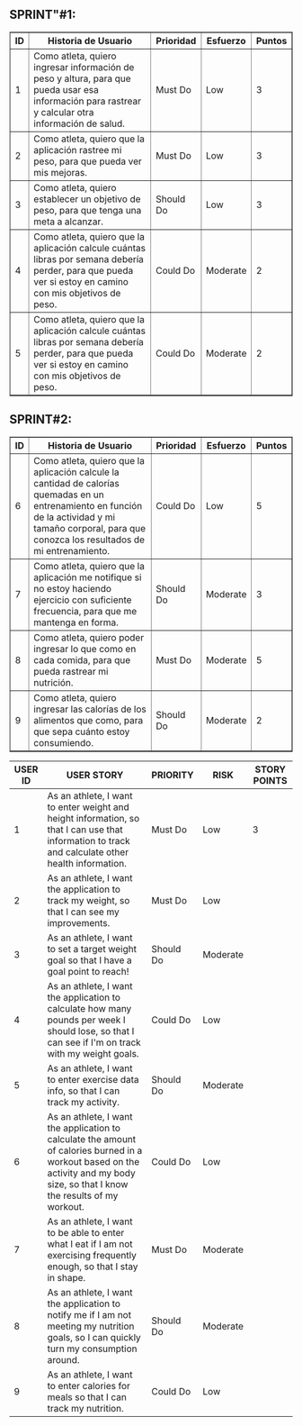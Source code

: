 ## SPRINT"#1:

<table border="1">
    <tr>
        <th>ID</th>
        <th>Historia de Usuario</th>
        <th>Prioridad</th>
        <th>Esfuerzo</th>
        <th>Puntos</th>
    </tr>
    <tr>
        <td>1</td>
        <td>Como atleta, quiero ingresar información de peso y altura, para que pueda usar esa información para rastrear y calcular otra información de salud.</td>
        <td>Must Do</td>
        <td>Low</td>
        <td>3</td>
    </tr>
    <tr>
        <td>2</td>
        <td>Como atleta, quiero que la aplicación rastree mi peso, para que pueda ver mis mejoras.</td>
        <td>Must Do</td>
        <td>Low</td>
        <td>3</td>
    </tr>
    <tr>
        <td>3</td>
        <td>Como atleta, quiero establecer un objetivo de peso, para que tenga una meta a alcanzar.</td>
        <td>Should Do</td>
        <td>Low</td>
        <td>3</td>
    </tr>
    <tr>
        <td>4</td>
        <td>Como atleta, quiero que la aplicación calcule cuántas libras por semana debería perder, para que pueda ver si estoy en camino con mis objetivos de peso.</td>
        <td>Could Do</td>
        <td>Moderate</td>
        <td>2</td>
    </tr>
    <tr>
        <td>5</td>
        <td>Como atleta, quiero que la aplicación calcule cuántas libras por semana debería perder, para que pueda ver si estoy en camino con mis objetivos de peso.</td>
        <td>Could Do</td>
        <td>Moderate</td>
        <td>2</td>
    </tr>
</table>



## SPRINT#2:
<table border="1">
    <tr>
        <th>ID</th>
        <th>Historia de Usuario</th>
        <th>Prioridad</th>
        <th>Esfuerzo</th>
        <th>Puntos</th>
    </tr>
    <tr>
        <td>6</td>
        <td>Como atleta, quiero que la aplicación calcule la cantidad de calorías quemadas en un entrenamiento en función de la actividad y mi tamaño corporal, para que conozca los resultados de mi entrenamiento.</td>
        <td>Could Do</td>
        <td>Low</td>
        <td>5</td>
    </tr>
    <tr>
        <td>7</td>
        <td>Como atleta, quiero que la aplicación me notifique si no estoy haciendo ejercicio con suficiente frecuencia, para que me mantenga en forma.</td>
        <td>Should Do</td>
        <td>Moderate</td>
        <td>3</td>
    </tr>
    <tr>
        <td>8</td>
        <td>Como atleta, quiero poder ingresar lo que como en cada comida, para que pueda rastrear mi nutrición.</td>
        <td>Must Do</td>
        <td>Moderate</td>
        <td>5</td>
    </tr>
    <tr>
        <td>9</td>
        <td>Como atleta, quiero ingresar las calorías de los alimentos que como, para que sepa cuánto estoy consumiendo.</td>
        <td>Should Do</td>
        <td>Moderate</td>
        <td>2</td>
    </tr>
</table>




<table>
    <thead>
        <tr>
            <th>USER ID</th>
            <th>USER STORY</th>
            <th>PRIORITY</th>
            <th>RISK</th>
            <th>STORY POINTS</th>
        </tr>
    </thead>
    <tbody>
        <tr>
            <td>1</td>
            <td>As an athlete, I want to enter weight and height information, so that I can use that information to track and calculate other health information.</td>
            <td>Must Do</td>
            <td>Low</td>
            <td>3</td>
        </tr>
        <tr>
            <td>2</td>
            <td>As an athlete, I want the application to track my weight, so that I can see my improvements.</td>
            <td>Must Do</td>
            <td>Low</td>
            <td></td>
        </tr>
        <tr>
            <td>3</td>
            <td>As an athlete, I want to set a target weight goal so that I have a goal point to reach!</td>
            <td>Should Do</td>
            <td>Moderate</td>
            <td></td>
        </tr>
        <tr>
            <td>4</td>
            <td>As an athlete, I want the application to calculate how many pounds per week I should lose, so that I can see if I'm on track with my weight goals.</td>
            <td>Could Do</td>
            <td>Low</td>
            <td></td>
        </tr>
        <tr>
            <td>5</td>
            <td>As an athlete, I want to enter exercise data info, so that I can track my activity.</td>
            <td>Should Do</td>
            <td>Moderate</td>
            <td></td>
        </tr>
        <tr>
            <td>6</td>
            <td>As an athlete, I want the application to calculate the amount of calories burned in a workout based on the activity and my body size, so that I know the results of my workout.</td>
            <td>Could Do</td>
            <td>Low</td>
            <td></td>
        </tr>
        <tr>
            <td>7</td>
            <td>As an athlete, I want to be able to enter what I eat if I am not exercising frequently enough, so that I stay in shape.</td>
            <td>Must Do</td>
            <td>Moderate</td>
            <td></td>
        </tr>
        <tr>
            <td>8</td>
            <td>As an athlete, I want the application to notify me if I am not meeting my nutrition goals, so I can quickly turn my consumption around.</td>
            <td>Should Do</td>
            <td>Moderate</td>
            <td></td>
        </tr>
        <tr>
            <td>9</td>
            <td>As an athlete, I want to enter calories for meals so that I can track my nutrition.</td>
            <td>Could Do</td>
            <td>Low</td>
            <td></td>
        </tr>
    </tbody>
</table>
